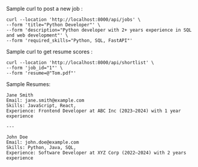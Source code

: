 Sample curl to post a new job :

```
curl --location 'http://localhost:8000/api/jobs' \
--form 'title="Python Developer"' \
--form 'description="Python developer with 2+ years experience in SQL and web development"' \
--form 'required_skills="Python, SQL, FastAPI"'
```

Sample curl to get resume scores :
```
curl --location 'http://localhost:8000/api/shortlist' \
--form 'job_id="1"' \
--form 'resume=@"Tom.pdf"'
```

Sample Resumes:

``` 
Jane Smith
Email: jane.smith@example.com
Skills: JavaScript, React,
Experience: Frontend Developer at ABC Inc (2023–2024) with 1 year
experience

---

John Doe
Email: john.doe@example.com
Skills: Python, Java, SQL,
Experience: Software Developer at XYZ Corp (2022–2024) with 2 years
experience
```
